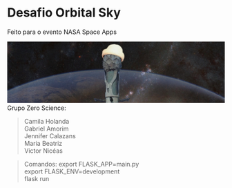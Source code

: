 # Desafio Orbital Sky
Feito para o evento NASA Space Apps


![alt text](https://github.com/Mirajenni/orbital-sky-challenge/blob/master/teamLogo.jpg?raw=true)
Grupo Zero Science:
>Camila Holanda\
Gabriel Amorim\
Jennifer Calazans\
Maria Beatriz\
Victor Nicéas

>Comandos:
export FLASK_APP=main.py\
export FLASK_ENV=development\
flask run
